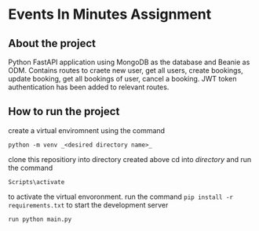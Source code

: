 # Events In Minutes Assignment 
## About the project
Python FastAPI application using MongoDB as the database and Beanie as ODM.
Contains routes to craete new user, get all users, create bookings, update booking, get all bookings of user, cancel a booking.
JWT token authentication has been added to relevant routes.

## How to run the project
create a virtual enviromnent using the command
```
python -m venv _<desired directory name>_
```
clone this repositiory into directory created above
cd into _directory_ and run the command
```
Scripts\activate
```
to activate the virtual envoronment.
run the command
```pip install -r requirements.txt```
to start the development server
```
run python main.py
```